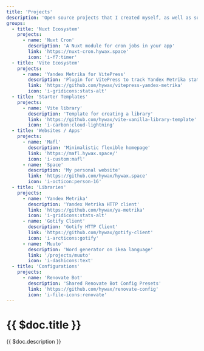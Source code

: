 ```yaml
---
title: 'Projects'
description: 'Open source projects that I created myself, as well as some that I contributed to.'
groups:
  - title: 'Nuxt Ecosystem'
    projects:
      - name: 'Nuxt Cron'
        description: 'A Nuxt module for cron jobs in your app'
        link: 'https://nuxt-cron.hywax.space'
        icon: 'i-f7:timer'
  - title: 'Vite Ecosystem'
    projects:
      - name: 'Yandex Metrika for VitePress'
        description: 'Plugin for VitePress to track Yandex Metrika statistics'
        link: 'https://github.com/hywax/vitepress-yandex-metrika'
        icon: 'i-gridicons:stats-alt'
  - title: 'Starter Templates'
    projects:
      - name: 'Vite library'
        description: 'Template for creating a library'
        link: 'https://github.com/hywax/vite-vanilla-library-template'
        icon: 'i-carbon:cloud-lightning'
  - title: 'Websites / Apps'
    projects:
      - name: 'Mafl'
        description: 'Minimalistic flexible homepage'
        link: 'https://mafl.hywax.space/'
        icon: 'i-custom:mafl'
      - name: 'Space'
        description: 'My personal website'
        link: 'https://github.com/hywax/hywax.space'
        icon: 'i-octicon:person-16'
  - title: 'Libraries'
    projects:
      - name: 'Yandex Metrika'
        description: 'Yandex Metrika HTTP client'
        link: 'https://github.com/hywax/ya-metrika'
        icon: 'i-gridicons:stats-alt'
      - name: 'Gotify Client'
        description: 'Gotify HTTP Client'
        link: 'https://github.com/hywax/gotify-client'
        icon: 'i-arcticons:gotify'
      - name: 'Muuto'
        description: 'Word generator on ikea language'
        link: '/projects/muuto'
        icon: 'i-dashicons:text'
  - title: 'Configurations'
    projects:
      - name: 'Renovate Bot'
        description: 'Shared Renovate Bot Config Presets'
        link: 'https://github.com/hywax/renovate-config'
        icon: 'i-file-icons:renovate'
---
```


# {{ $doc.title }}

{{ $doc.description }}
